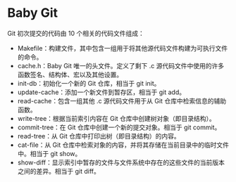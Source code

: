 # Baby Git

Git 初次提交的代码由 10 个相关的代码文件组成：

- Makefile：构建文件，其中包含一组用于将其他源代码文件构建为可执行文件的命令。
- cache.h：Baby Git 唯一的头文件。定义了剩下 .c 源代码文件中使用的许多函数签名、结构体、宏以及其他设置。
- init-db：初始化一个新的 Git 仓库，相当于 git init。
- update-cache：添加一个新文件到暂存区，相当于 git add。
- read-cache：包含一组其他 .c 源代码文件用于从 Git 仓库中检索信息的辅助函数。
- write-tree：根据当前索引内容在 Git 仓库中创建树对象（即目录结构）。
- commit-tree：在 Git 仓库中创建一个新的提交对象。相当于 git commit。
- read-tree：从 Git 仓库中打印出树（即目录结构）的内容。
- cat-file：从 Git 仓库中检索对象的内容，并将其存储在当前目录中的临时文件中。相当于 git show。
- show-diff：显示索引中暂存的文件与文件系统中存在的这些文件的当前版本之间的差异。相当于 git diff。